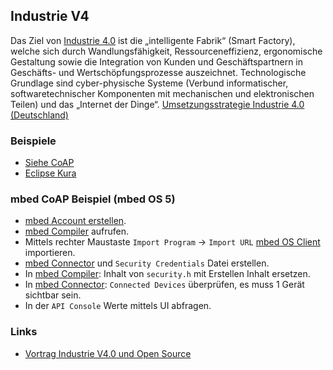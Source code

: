 Industrie V4
------------


Das Ziel von [Industrie 4.0](http://de.wikipedia.org/wiki/Industrie_4.0) ist die „intelligente Fabrik“ (Smart Factory), welche sich durch Wandlungsfähigkeit, Ressourceneffizienz, ergonomische Gestaltung sowie die Integration von Kunden und Geschäftspartnern in Geschäfts- und Wertschöpfungsprozesse auszeichnet. Technologische Grundlage sind cyber-physische Systeme (Verbund informatischer, softwaretechnischer Komponenten mit mechanischen und elektronischen Teilen) und das „Internet der Dinge“. [Umsetzungsstrategie Industrie 4.0 (Deutschland)](http://www.plattform-i40.de/I40/Navigation/DE/Plattform/Ergebnisse/ergebnisse.html)

### Beispiele

* [Siehe CoAP](../coap/)
* [Eclipse Kura](http://www.eclipse.org/kura/)

### mbed CoAP Beispiel (mbed OS 5)

* [mbed Account erstellen](https://developer.mbed.org/).
* [mbed Compiler](https://developer.mbed.org/compiler/) aufrufen.
* Mittels rechter Maustaste `Import Program` -> `Import URL` [mbed OS Client](https://github.com/ARMmbed/mbed-os-example-client/) importieren.
* [mbed Connector](https://connector.mbed.com/) und `Security Credentials` Datei erstellen. 
* In [mbed Compiler](https://developer.mbed.org/compiler/): Inhalt von `security.h` mit Erstellen Inhalt ersetzen.
* In [mbed Connector](https://connector.mbed.com/): `Connected Devices` überprüfen, es muss 1 Gerät sichtbar sein.
* In der `API Console` Werte mittels UI abfragen.  

### Links

* [Vortrag Industrie V4.0 und Open Source](http://www.hightechzentrum.ch/images/seiteninhalte/veranstaltungen/2016/normen_standards/Hightech_Zentrum_Aargau_Normen_Standards_CHopen_Bernet.pdf)
